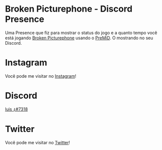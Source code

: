 # Broken Picturephone - Discord Presence

Uma Presence que fiz para mostrar o status do jogo e a quanto tempo você está jogando <a href="https://www.brokenpicturephone.com">Broken Picturephone</a> usando o <a href="https://github.com/PreMiD/">PreMiD</a>. O mostrando no seu Discord.


# Instagram

Você pode me visitar no <a href="https://instagram.com/luisgabriel539">Instagram</a>!

# Discord

<a href="discord.com">luis ⍋#7318</a>

# Twitter

Você pode me visitar no <a href="https://twitter.com/nothingbackBR">Twitter</a>!
